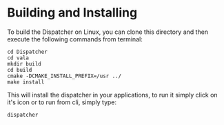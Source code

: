 # Building and Installing

To build the Dispatcher on Linux, you can clone this directory and then execute the following commands from terminal:

```
cd Dispatcher
cd vala
mkdir build
cd build
cmake -DCMAKE_INSTALL_PREFIX=/usr ../
make install
```

This will install the dispatcher in your applications, to run it simply click on it's icon or to run from cli, simply type:

```
dispatcher
```

